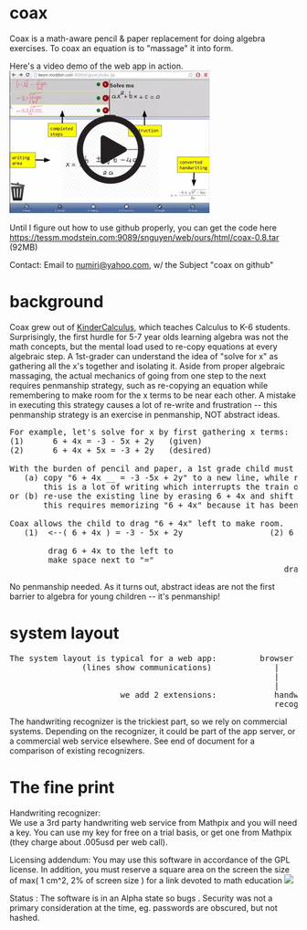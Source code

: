 # coax
Coax is a math-aware pencil & paper replacement for doing algebra exercises.  To coax an equation is to "massage" it into form.

Here's a video demo of the web app in action.  
<a href="http://tessm.modstein.com:9089/snguyen/web/ours/html/demo.mp4"><img src="play-coax.png"></a>

Until I figure out how to use github properly, you can get the code here https://tessm.modstein.com:9089/snguyen/web/ours/html/coax-0.8.tar (92MB)

Contact:  Email to numiri@yahoo.com, w/ the Subject "coax on github" <br>

# background
Coax grew out of <a href="https://en.wikiversity.org/wiki/KinderCalculus">KinderCalculus</a>, which teaches Calculus to K-6 students.  Surprisingly, the first hurdle for 5-7 year olds learning algebra was not the math concepts, but the mental load used to re-copy equations at every algebraic step.  A 1st-grader can understand the idea of "solve for x" as gathering all the x's together and isolating it.  Aside from proper algebraic massaging, the actual mechanics of going from one step to the next requires penmanship strategy, such as re-copying an equation while remembering to make room for the x terms to be near each other.  A mistake in executing this strategy causes a lot of re-write and frustration -- this penmanship strategy is an exercise in penmanship, NOT abstract ideas.
<pre>
For example, let's solve for x by first gathering x terms: 
(1)      6 + 4x = -3 - 5x + 2y   (given)
(2)      6 + 4x + 5x = -3 + 2y   (desired)

With the burden of pencil and paper, a 1st grade child must exerts mental effort either by 
   (a) copy "6 + 4x __ = -3 -5x + 2y" to a new line, while remembering to leave the blank space.  
       this is a lot of writing which interrupts the train of thought.
or (b) re-use the existing line by erasing 6 + 4x and shift it left to make room.  
       this requires memorizing "6 + 4x" because it has been erased.  again, interrupting the chain of thought.

Coax allows the child to drag "6 + 4x" left to make room.  
   (1)  <--( 6 + 4x ) = -3 - 5x + 2y                  (2) 6 + 4x  _   = -3 - 5x + 2y   
                                                                   ^         |
        drag 6 + 4x to the left to                                 |         | 
        make space next to "="                                     +---------+
                                                         drag 5x across the " = "
</pre>
No penmanship needed.  As it turns out, abstract ideas are not the first barrier to algebra for young children -- it's penmanship!

# system layout
<pre>
The system layout is typical for a web app:         browser  <--> app server <--> database.
               (lines show communications)             |             |
                                                       |        +----+-----+     
                                                       |        |          |
                       we add 2 extensions:            handwriting     computer algebra
                                                       recognizer(s)   system (maxima)
</pre>
The handwriting recognizer is the trickiest part, so we rely on commercial systems.  Depending on the recognizer, it could be part of the app server, or a commercial web service elsewhere.  See end of document for a comparison of existing recognizers.

# The fine print
Handwriting recognizer:  
We use a 3rd party handwriting web service from Mathpix and you will need a key.  You can use my key for free on a trial basis, or get one from Mathpix (they charge about .005usd per web call).

Licensing addendum:
You may use this software in accordance of the GPL license.  In addition, you must reserve a square area on the screen  the size of max( 1 cm^2, 2% of screen size ) for a link devoted to math education
<a href=[to-be-determined.html]><img src=[to-be-determined.png]></a>

Status : The software is in an Alpha state so bugs .  Security was not a primary consideration at the time, eg. passwords are obscured, but not hashed.
